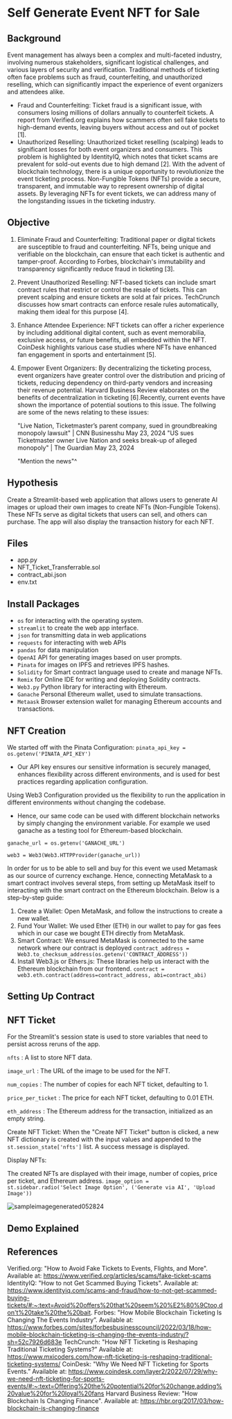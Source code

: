 # Self Generate Event NFT for Sale 
## Background
Event management has always been a complex and multi-faceted industry, involving numerous stakeholders, significant logistical challenges, and various layers of security and verification. Traditional methods of ticketing often face problems such as fraud, counterfeiting, and unauthorized reselling, which can significantly impact the experience of event organizers and attendees alike.
* Fraud and Counterfeiting: Ticket fraud is a significant issue, with consumers losing millions of dollars annually to counterfeit tickets. A report from Verified.org explains how scammers often sell fake tickets to high-demand events, leaving buyers without access and out of pocket [1].
* Unauthorized Reselling: Unauthorized ticket reselling (scalping) leads to significant losses for both event organizers and consumers. This problem is highlighted by IdentityIQ, which notes that ticket scams are prevalent for sold-out events due to high demand [2].
With the advent of blockchain technology, there is a unique opportunity to revolutionize the event ticketing process. Non-Fungible Tokens (NFTs) provide a secure, transparent, and immutable way to represent ownership of digital assets. By leveraging NFTs for event tickets, we can address many of the longstanding issues in the ticketing industry.
## Objective
1. Eliminate Fraud and Counterfeiting: Traditional paper or digital tickets are susceptible to fraud and counterfeiting. NFTs, being unique and verifiable on the blockchain, can ensure that each ticket is authentic and tamper-proof. According to Forbes, blockchain's immutability and transparency significantly reduce fraud in ticketing [3].
2. Prevent Unauthorized Reselling: NFT-based tickets can include smart contract rules that restrict or control the resale of tickets. This can prevent scalping and ensure tickets are sold at fair prices. TechCrunch discusses how smart contracts can enforce resale rules automatically, making them ideal for this purpose [4].
3. Enhance Attendee Experience: NFT tickets can offer a richer experience by including additional digital content, such as event memorabilia, exclusive access, or future benefits, all embedded within the NFT. CoinDesk highlights various case studies where NFTs have enhanced fan engagement in sports and entertainment [5].
4. Empower Event Organizers: By decentralizing the ticketing process, event organizers have greater control over the distribution and pricing of tickets, reducing dependency on third-party vendors and increasing their revenue potential. Harvard Business Review elaborates on the benefits of decentralization in ticketing [6].Recently, current events have shown the importance of potential soutions to this issue. The follwing are some of the news relating to these issues:
   
   "Live Nation, Ticketmaster’s parent company, sued in groundbreaking monopoly lawsuit" | CNN Businesshu May 23, 2024
   "US sues Ticketmaster owner Live Nation and seeks break-up of alleged monopoly" |  The Guardian May 23, 2024

   "Mention the news"^

## Hypothesis 
Create a Streamlit-based web application that allows users to generate AI images or upload their own images to create NFTs (Non-Fungible Tokens). These NFTs serve as digital tickets that users can sell, and others can purchase. The app will also display the transaction history for each NFT.

## Files
* app.py
* NFT_Ticket_Transferrable.sol
* contract_abi.json
* env.txt 

## Install Packages
* `os` for interacting with the operating system.
* `streamlit` to create the web app interface.
* `json` for transmitting data in web applications 
* `requests` for interacting with web APIs
* `pandas` for data manipulation
* `OpenAI` API for generating images based on user prompts.
* `Pinata` for images on IPFS and retrieves IPFS hashes.
* `Solidity` for Smart contract language used to create and manage NFTs.
* `Remix` for Online IDE for writing and deploying Solidity contracts.
* `Web3.py` Python library for interacting with Ethereum.
* `Ganache` Personal Ethereum wallet, used to simulate transactions.
* `Metaask` Browser extension wallet for managing Ethereum accounts and transactions.

  
## NFT Creation 

We started off with the Pinata Configuration: `pinata_api_key = os.getenv('PINATA_API_KEY')`
* Our API key ensures our sensitive information is securely managed, enhances flexibility across different environments, and is used for best practices regarding application configuration.

Using Web3 Configuration provided us the flexibility to run the application in different environments without changing the codebase. 
* Hence, our same code can be used with different blockchain networks by simply changing the environment variable. For example we used ganache as a testing tool for Ethereum-based blockchain. 

`ganache_url = os.getenv('GANACHE_URL')`

`web3 = Web3(Web3.HTTPProvider(ganache_url))`

In order for us to be able to sell and buy for this event we used Metamask as our source of currency exchange. Hence, connecting MetaMask to a smart contract involves several steps, from setting up MetaMask itself to interacting with the smart contract on the Ethereum blockchain. Below is a step-by-step guide:

1. Create a Wallet: Open MetaMask, and follow the instructions to create a new wallet. 
2. Fund Your Wallet: We used Ether (ETH) in our wallet to pay for gas fees which in our case we bought ETH directly from MetaMask.
3. Smart Contract: We ensured MetaMask is connected to the same network where our contract is deployed `contract_address = Web3.to_checksum_address(os.getenv('CONTRACT_ADDRESS'))`
4. Install Web3.js or Ethers.js: These libraries help us interact with the Ethereum blockchain from our frontend. `contract = web3.eth.contract(address=contract_address, abi=contract_abi)`

## Setting Up Contract 


## NFT Ticket
For the Streamlit's session state is used to store variables that need to persist across reruns of the app. 

`nfts` : A list to store NFT data.

`image_url` : The URL of the image to be used for the NFT.

`num_copies` : The number of copies for each NFT ticket, defaulting to 1.

`price_per_ticket` : The price for each NFT ticket, defaulting to 0.01 ETH.

`eth_address` : The Ethereum address for the transaction, initialized as an empty string.


Create NFT Ticket:
When the "Create NFT Ticket" button is clicked, a new NFT dictionary is created with the input values and appended to the `st.session_state['nfts']` list.
A success message is displayed.

Display NFTs:

The created NFTs are displayed with their image, number of copies, price per ticket, and Ethereum address.
`image_option = st.sidebar.radio('Select Image Option', ('Generate via AI', 'Upload Image'))`

![sampleimagegenerated052824](https://github.com/kimrodriguezFINTECH/Project-3/assets/152752672/0a8c1824-7aaf-4787-a71f-85027daeaeff)

## Demo Explained


## References
Verified.org: "How to Avoid Fake Tickets to Events, Flights, and More". Available at: https://www.verified.org/articles/scams/fake-ticket-scams
IdentityIQ: "How to not Get Scammed Buying Tickets". Available at: https://www.identityiq.com/scams-and-fraud/how-to-not-get-scammed-buying-tickets/#:~:text=Avoid%20offers%20that%20seem%20%E2%80%9Ctoo,don't%20take%20the%20bait.
Forbes: "How Mobile Blockchain Ticketing Is Changing The Events Industry”. Available at: https://www.forbes.com/sites/forbesbusinesscouncil/2022/03/18/how-mobile-blockchain-ticketing-is-changing-the-events-industry/?sh=52c7926d683e
TechCrunch: "How NFT Ticketing is Reshaping Traditional Ticketing Systems?” Available at: https://www.mxicoders.com/how-nft-ticketing-is-reshaping-traditional-ticketing-systems/
CoinDesk: "Why We Need NFT Ticketing for Sports Events.” Available at: https://www.coindesk.com/layer2/2022/07/29/why-we-need-nft-ticketing-for-sports-events/#:~:text=Offering%20the%20potential%20for%20change,adding%20value%20for%20loyal%20fans
Harvard Business Review: "How Blockchain Is Changing Finance". Available at: https://hbr.org/2017/03/how-blockchain-is-changing-finance
